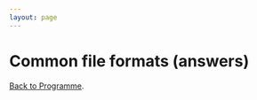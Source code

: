 ```yaml
---
layout: page
---
```


# Common file formats (answers)


[Back to Programme]({{site.baseurl}}/modules/sequencing/week-2-programme/).
